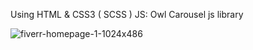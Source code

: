Using HTML & CSS3 ( SCSS )
JS: Owl Carousel js library 

![fiverr-homepage-1-1024x486](https://user-images.githubusercontent.com/38668436/198837687-64cea429-5c44-43d9-8b36-145266b6b298.png)
